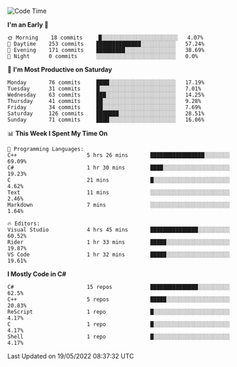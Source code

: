<!--START_SECTION:waka-->
![Code Time](http://img.shields.io/badge/Code%20Time-789%20hrs%207%20mins-blue)

**I'm an Early 🐤** 

```text
🌞 Morning    18 commits     █░░░░░░░░░░░░░░░░░░░░░░░░   4.07% 
🌆 Daytime    253 commits    ██████████████░░░░░░░░░░░   57.24% 
🌃 Evening    171 commits    █████████░░░░░░░░░░░░░░░░   38.69% 
🌙 Night      0 commits      ░░░░░░░░░░░░░░░░░░░░░░░░░   0.0%

```
📅 **I'm Most Productive on Saturday** 

```text
Monday       76 commits     ████░░░░░░░░░░░░░░░░░░░░░   17.19% 
Tuesday      31 commits     █░░░░░░░░░░░░░░░░░░░░░░░░   7.01% 
Wednesday    63 commits     ███░░░░░░░░░░░░░░░░░░░░░░   14.25% 
Thursday     41 commits     ██░░░░░░░░░░░░░░░░░░░░░░░   9.28% 
Friday       34 commits     ██░░░░░░░░░░░░░░░░░░░░░░░   7.69% 
Saturday     126 commits    ███████░░░░░░░░░░░░░░░░░░   28.51% 
Sunday       71 commits     ████░░░░░░░░░░░░░░░░░░░░░   16.06%

```


📊 **This Week I Spent My Time On** 

```text
💬 Programming Languages: 
C++                      5 hrs 26 mins       █████████████████░░░░░░░░   69.09% 
C#                       1 hr 30 mins        ████░░░░░░░░░░░░░░░░░░░░░   19.23% 
C                        21 mins             █░░░░░░░░░░░░░░░░░░░░░░░░   4.62% 
Text                     11 mins             ░░░░░░░░░░░░░░░░░░░░░░░░░   2.46% 
Markdown                 7 mins              ░░░░░░░░░░░░░░░░░░░░░░░░░   1.64%

🔥 Editors: 
Visual Studio            4 hrs 45 mins       ███████████████░░░░░░░░░░   60.52% 
Rider                    1 hr 33 mins        █████░░░░░░░░░░░░░░░░░░░░   19.87% 
VS Code                  1 hr 32 mins        █████░░░░░░░░░░░░░░░░░░░░   19.61%

```

**I Mostly Code in C#** 

```text
C#                       15 repos            ███████████████░░░░░░░░░░   62.5% 
C++                      5 repos             █████░░░░░░░░░░░░░░░░░░░░   20.83% 
ReScript                 1 repo              █░░░░░░░░░░░░░░░░░░░░░░░░   4.17% 
C                        1 repo              █░░░░░░░░░░░░░░░░░░░░░░░░   4.17% 
Shell                    1 repo              █░░░░░░░░░░░░░░░░░░░░░░░░   4.17%

```



 Last Updated on 19/05/2022 08:37:32 UTC
<!--END_SECTION:waka-->
